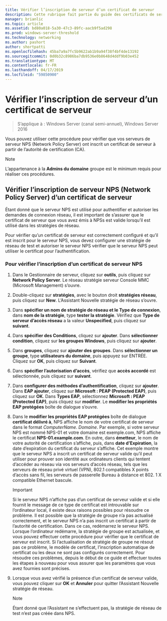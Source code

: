 ```yaml
---
title: Vérifier l’inscription de serveur d’un certificat de serveur
description: Cette rubrique fait partie du guide des certificats de serveur de déploiement pour les déploiements de sans fil et câblé à 802.1 X
manager: brianlic
ms.topic: article
ms.assetid: bd80a018-5a30-47c3-89fc-aacb9f5ad298
ms.prod: windows-server-threshold
ms.technology: networking
ms.author: pashort
author: shortpatti
ms.openlocfilehash: 45ba7a9a7fc5b9622ab1b9a94f38f4bf4de13192
ms.sourcegitcommit: 0d0b32c8986ba7db9536e0b8648d4ddf9b03e452
ms.translationtype: MT
ms.contentlocale: fr-FR
ms.lasthandoff: 04/17/2019
ms.locfileid: "59850900"
---
```

# <a name="verify-server-enrollment-of-a-server-certificate"></a>Vérifier l’inscription de serveur d’un certificat de serveur

>S’applique à : Windows Server (canal semi-annuel), Windows Server 2016

Vous pouvez utiliser cette procédure pour vérifier que vos serveurs de serveur NPS (Network Policy Server) ont inscrit un certificat de serveur à partir de l’autorité de certification (CA).   
  
>[!NOTE]  
>L’appartenance à la **Admins du domaine** groupe est le minimum requis pour réaliser ces procédures.  
  
## <a name="verify-network-policy-server-nps-enrollment-of-a-server-certificate"></a>Vérifier l’inscription de serveur NPS (Network Policy Server) d’un certificat de serveur  
  
Étant donné que le serveur NPS est utilisé pour authentifier et autoriser les demandes de connexion réseau, il est important de s’assurer que le certificat de serveur que vous avez émis à NPSs est valide lorsqu’il est utilisé dans les stratégies de réseau.  
  
Pour vérifier qu’un certificat de serveur est correctement configuré et qu’il est inscrit pour le serveur NPS, vous devez configurer une stratégie de réseau de test et autoriser le serveur NPS vérifier que le serveur NPS peut utiliser le certificat pour l’authentification.  
  
### <a name="to-verify-nps-enrollment-of-a-server-certificate"></a>Pour vérifier l’inscription d’un certificat de serveur NPS  
  
1.  Dans le Gestionnaire de serveur, cliquez sur **outils**, puis cliquez sur **Network Policy Server**. Le réseau stratégie serveur Console MMC (Microsoft Management) s’ouvre.  
  
2.  Double-cliquez sur **stratégies**, avec le bouton droit **stratégies réseau**, puis cliquez sur **New**. L’Assistant Nouvelle stratégie de réseau s’ouvre.  
  
3.  Dans **spécifier un nom de stratégie de réseau et le Type de connexion**, dans **nom de la stratégie**, type **tester la stratégie**. Vérifiez que **Type de serveur d’accès réseau** a la valeur **Unspecified**, puis cliquez sur **suivant**.  
  
4.  Dans **spécifier des Conditions**, cliquez sur **ajouter**. Dans **sélectionner condition**, cliquez sur **les groupes Windows**, puis cliquez sur **ajouter**.  
  
5.  Dans **groupes**, cliquez sur **ajouter des groupes**. Dans **sélectionner un groupe**, type **utilisateurs du domaine**, puis appuyez sur ENTRÉE. Cliquez sur **OK**, puis cliquez sur **Suivant**.  
  
6.  Dans **spécifier l’autorisation d’accès**, vérifiez que **accès accordé** est sélectionnée, puis cliquez sur **suivant**.  
  
7.  Dans **configurer des méthodes d’authentification**, cliquez sur **ajouter**. Dans **EAP ajouter**, cliquez sur **Microsoft : PEAP (Protected EAP)**, puis cliquez sur **OK**. Dans **Types EAP**, sélectionnez **Microsoft : PEAP (Protected EAP)**, puis cliquez sur **modifier**. Le **modifier les propriétés EAP protégées** boîte de dialogue s’ouvre.  
  
8.  Dans le **modifier les propriétés EAP protégées** boîte de dialogue **certificat délivré à**, NPS affiche le nom de votre certificat de serveur dans le format *ComputerName*. *Domaine*. Par exemple, si votre serveur NPS est nommé NPS-01 et votre domaine est exemple.com, NPS affiche le certificat **NPS-01.example.com**. En outre, dans **émetteur**, le nom de votre autorité de certification s’affiche, puis, dans **date d’Expiration**, la date d’expiration du certificat du serveur s’affiche. Cet exemple montre que le serveur NPS a inscrit un certificat de serveur valide qu’il peut utiliser pour prouver son identité aux ordinateurs clients qui tentent d’accéder au réseau via vos serveurs d’accès réseau, tels que les serveurs de réseau privé virtuel (VPN), 802.1 compatibles X points d’accès sans fil, les serveurs de passerelle Bureau à distance et 802. 1 X compatible Ethernet bascule.  
  
    > [!IMPORTANT]  
    > Si le serveur NPS n’affiche pas d’un certificat de serveur valide et si elle fournit le message de ce type de certificat est introuvable sur l’ordinateur local, il existe deux raisons possibles pour résoudre ce problème. Il est possible que la stratégie de groupe n’a pas actualisé correctement, et le serveur NPS n’a pas inscrit un certificat à partir de l’autorité de certification. Dans ce cas, redémarrez le serveur NPS. Lorsque l’ordinateur redémarre, la stratégie de groupe est actualisée, et vous pouvez effectuer cette procédure pour vérifier que le certificat de serveur est inscrit. Si l’actualisation de stratégie de groupe ne résout pas ce problème, le modèle de certificat, l’inscription automatique de certificat ou les deux ne sont pas configurés correctement. Pour résoudre ces problèmes, depuis le début de ce guide et effectuer toutes les étapes à nouveau pour vous assurer que les paramètres que vous avez fournies sont précises.  
  
9. Lorsque vous avez vérifié la présence d’un certificat de serveur valide, vous pouvez cliquer sur **OK** et **Annuler** pour quitter l’Assistant Nouvelle stratégie de réseau.  
  
    > [!NOTE]  
    > Étant donné que l’Assistant ne s’effectuent pas, la stratégie de réseau de test n’est pas créée dans NPS.  
  


